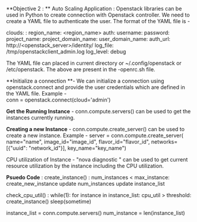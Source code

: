 **Objective 2 :
**
Auto Scaling Application : Openstack libraries can be used in Python to create connection with Openstack controller. We need to create a YAML file to authenticate
the user. The format of the YAML file is -

clouds:
  <user>:
    region_name: <region_name>
    auth:
      username: 
      password: 
      project_name: 
      project_domain_name: 
      user_domain_name: 
      auth_url: http://<openstack_server>/identity/
    log_file: /tmp/openstackclient_admin.log
    log_level: debug
 
 The YAML file can placed in current directory or  ~/.config/openstack or /etc/openstack. The above are present in the <user>-openrc.sh file. 

**Initialize a connection **- We can initialize a connection using openstack.connect and provide the user credentials which are defined in the YAML file. 
Example -       
      conn = openstack.connect(cloud='admin')
      
**Get the Running Instance** - conn.compute.servers() can be used to get the instances currently running.

**Creating a new Instance** - conn.compute.create_server() can be used to create a new instance. 
Example - 
        server = conn.compute.create_server(
              name="name", image_id="image_id", flavor_id="flavor_id",
              networks=[{"uuid": "network_id"}], key_name="key_name")
              
CPU utilization of Instance - "nova diagnostic <instance>" can be used to get current resource utilization by the instance including the CPU utilization. 

**Psuedo Code** : 
create_instance() : 
  num_instances < max_instance:
    create_new_instance 
    update num_instances
    update instance_list
    
check_cpu_util() :
   while(1):
      for instance in instance_list: 
           cpu_util > threshold: 
                create_instance()
      sleep(sometime)
      
instance_list = conn.compute.servers()
num_instance = len(instance_list)
